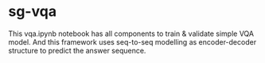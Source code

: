 # sg-vqa

This vqa.ipynb notebook has all components to train & validate simple VQA model.
And this framework uses seq-to-seq modelling as encoder-decoder structure to predict the answer sequence.